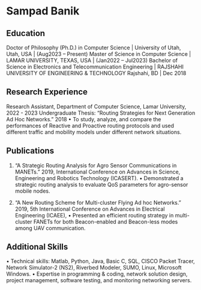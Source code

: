 # Sampad Banik

## Education

Doctor of Philosophy (Ph.D.) in Computer Science | University of Utah, Utah, USA | (Aug2023 – Present)
Master of Science in Computer Science | LAMAR UNIVERSITY, TEXAS, USA | (Jan2022 – Jul2023)
Bachelor of Science in Electronics and Telecommunication Engineering | RAJSHAHI UNIVERSITY OF ENGINEERING & TECHNOLOGY Rajshahi, BD | Dec 2018
					       		
## Research Experience
Research Assistant, Department of Computer Science, Lamar University, 2022 - 2023
Undergraduate Thesis: “Routing Strategies for Next Generation Ad Hoc Networks.” 2018
• To study, analyze, and compare the performances of Reactive and Proactive routing protocols and used different traffic and mobility models under different network situations.

## Publications

1. “A Strategic Routing Analysis for Agro Sensor Communications in MANETs.” 2019, International Conference on Advances in Science, Engineering and Robotics Technology (ICASERT).
• Demonstrated a strategic routing analysis to evaluate QoS parameters for agro-sensor mobile nodes.

2. “A New Routing Scheme for Multi-cluster Flying Ad hoc Networks.” 2019, 5th International Conference on Advances in Electrical Engineering (ICAEE),
• Presented an efficient routing strategy in multi-cluster FANETs for both Beacon-enabled and Beacon-less modes among UAV communication.

## Additional Skills
• Technical skills: Matlab, Python, Java, Basic C, SQL, CISCO Packet Tracer, Network Simulator-2 (NS2), Riverbed Modeler, SUMO, Linux, Microsoft Windows.
• Expertise in programming & coding, network solution design, project management, software testing, and monitoring networking servers.


